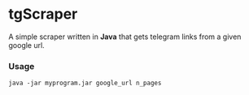 # tgScraper

A simple scraper written in **Java** that gets telegram links from a given google url.

### Usage
    java -jar myprogram.jar google_url n_pages
    

